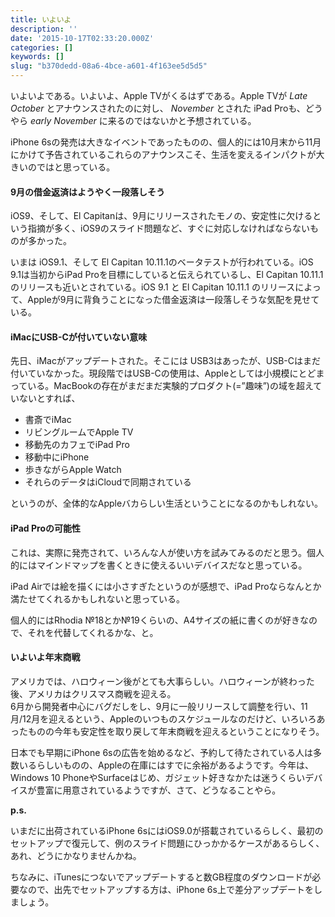 ```yaml
---
title: いよいよ
description: ''
date: '2015-10-17T02:33:20.000Z'
categories: []
keywords: []
slug: "b370dedd-08a6-4bce-a601-4f163ee5d5d5"
---
```

いよいよである。いよいよ、Apple TVがくるはずである。Apple TVが _Late October_ とアナウンスされたのに対し、 _November_ とされた iPad Proも、どうやら _early November_ に来るのではないかと予想されている。

iPhone 6sの発売は大きなイベントであったものの、個人的には10月末から11月にかけて予告されているこれらのアナウンスこそ、生活を変えるインパクトが大きいのではと思っている。

#### 9月の借金返済はようやく一段落しそう

iOS9、そして、El Capitanは、9月にリリースされたモノの、安定性に欠けるという指摘が多く、iOS9のスライド問題など、すぐに対応しなければならないものが多かった。

いまは iOS9.1、そして El Capitan 10.11.1のベータテストが行われている。iOS 9.1は当初からiPad Proを目標にしていると伝えられているし、El Capitan 10.11.1 のリリースも近いとされている。iOS 9.1 と El Capitan 10.11.1 のリリースによって、Appleが9月に背負うことになった借金返済は一段落しそうな気配を見せている。

#### iMacにUSB-Cが付いていない意味

先日、iMacがアップデートされた。そこには USB3はあったが、USB-Cはまだ付いていなかった。現段階ではUSB-Cの使用は、Appleとしては小規模にとどまっている。MacBookの存在がまだまだ実験的プロダクト(=”趣味”)の域を超えていないとすれば、

*   書斎でiMac
*   リビングルームでApple TV
*   移動先のカフェでiPad Pro
*   移動中にiPhone
*   歩きながらApple Watch
*   それらのデータはiCloudで同期されている

というのが、全体的なAppleバカらしい生活ということになるのかもしれない。

#### iPad Proの可能性

これは、実際に発売されて、いろんな人が使い方を試みてみるのだと思う。個人的にはマインドマップを書くときに使えるいいデバイスだなと思っている。

iPad Airでは絵を描くには小さすぎたというのが感想で、iPad Proならなんとか満たせてくれるかもしれないと思っている。

個人的にはRhodia №18とか№19くらいの、A4サイズの紙に書くのが好きなので、それを代替してくれるかな、と。

#### いよいよ年末商戦

アメリカでは、ハロウィーン後がとても大事らしい。ハロウィーンが終わった後、アメリカはクリスマス商戦を迎える。  
6月から開発者中心にバグだしをし、9月に一般リリースして調整を行い、11月/12月を迎えるという、Appleのいつものスケジュールなのだけど、いろいろあったものの今年も安定性を取り戻して年末商戦を迎えるということになりそう。

日本でも早期にiPhone 6sの広告を始めるなど、予約して待たされている人は多数いるらしいものの、Appleの在庫にはすでに余裕があるようです。今年は、Windows 10 PhoneやSurfaceはじめ、ガジェット好きなかたは迷うくらいデバイスが豊富に用意されているようですが、さて、どうなることやら。

**p.s.**

いまだに出荷されているiPhone 6sにはiOS9.0が搭載されているらしく、最初のセットアップで復元して、例のスライド問題にひっかかるケースがあるらしく、あれ、どうにかなりませんかね。

ちなみに、iTunesにつないでアップデートすると数GB程度のダウンロードが必要なので、出先でセットアップする方は、iPhone 6s上で差分アップデートをしましょう。